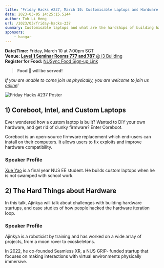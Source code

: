 ```yaml
---
title: "Friday Hacks #237, March 10: Customisable Laptops and Hardware Startups"
date: 2023-03-05 14:25:15.5144
author: Toh Li Heng
url: /2023/03/friday-hacks-237
summary: Customisable laptops and what are the hardships of building hardware startups
sponsors:
    - hangar
---
```


**Date/Time:** Friday, March 10 at 7:00pm SGT<br />
**Venue:** [**Level 1 Seminar Rooms 777 and 787** @ i3 Building](https://goo.gl/maps/aUMwWptKFsajR93b9)<br />
**Register for Food:** [NUSync Food Sign-up Link](https://hckr.cc/fh2223s2-w7)<br />

> **Food 🍕 will be served!**

_If you are unable to come join us physically, you are welcome to join us [online](https://hckr.cc/fhzoom)!_

<img src="/img/2023/fh/237.jpg" alt="Friday Hacks #237 Poster" /><br />

## 1) Coreboot, Intel, and Custom Laptops

Ever wondered how a custom laptop is built? Wanted to DIY your own hardware, and get rid of clunky firmware? Enter Coreboot.

Coreboot is an open-source firmware replacement which end-users can install on their computers. It allows users to fix exploits and improve hardware compatibility.

### Speaker Profile
[Xue Yao](https://www.xyte.ch) is a final year NUS EE student. He builds custom laptops when he is not swamped with school work.

## 2) The Hard Things about Hardware

In this talk, Ajinkya will talk about challenges with building hardware startups, and case studies of how people hacked the hardware iteration loop.

### Speaker Profile

Ajinkya is a roboticist by training and has worked on a wide array of projects, from a moon rover to exoskeletons.

In 2022, he co-founded Seamless XR, a NUS GRIP- funded startup that focuses on making interactions with virtual environments physically immersive.



